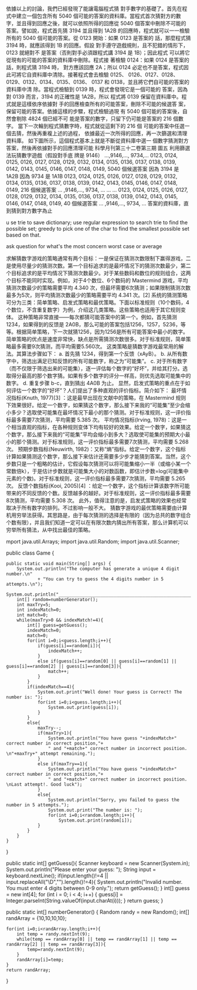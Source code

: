 
依據以上的討論，我們已經發現了能讓電腦程式猜
對手數字的基礎了。首先在程式中建立一個包含所有
5040 個可能的答案的資料庫。當程式首次猜對方的數
字，並且得到回應之後，就可以依照所得的回應從 5040
個答案中刪除不可能的答案。譬如說，程式首先猜 3194
並且得到 1A2B 的回應時，程式就可以一一檢驗所有的
5040 個可能的答案。從 0123 開始：如果 0123 是答案的
話，那麼程式猜 3194 時，就應該得到 1B 的回應。假設
對手遵守遊戲規則，且不犯錯的情形下，0123 就絕對不
是答案（否則對手必須跟程式講 3194 是 1B）；因此程式
可以將它從現有的可能的答案的資料庫中刪除。程式接
著檢驗 0124：如果 0124 是答案的話，則程式猜 3194 時，
對方應該回應 2A；所以 0124 必定也不是答案，程式因
此可將它自資料庫中清除。接著程式會去檢驗 0125、
0126、0127、0128、0129、0132、0134、0135、0136、
0137 和 0138，並且將它們自可能的答案的資料庫中清
除。當程式檢驗到 0139 時，程式會發現它是一個可能的
答案，因為對 0139 而言，3194 的正確性是 1A2B，所以
程式將 0139 保留在資料庫中。程式就是這樣依序依據對
手的回應檢查所有的可能答案，刪除不可能的候選答
案，保留可能的答案。依據這樣的步驟，程式檢驗過現
有 5040 個可能的答案後，自然會剔除 4824 個已經不可
能是答案的數字，只留下仍可能是答案的 216 個數字。
當下一次輪到程式猜數字時，程式就從這剩下的 216 個
可能的答案中任選一個去猜，然後再重複上述的過程，
依據最近一次所得的回應，再一次篩選和清理資料庫。
如下圖所示，這個程式基本上就是不斷從資料庫中選一
個數字猜測對方答案，然後再依據對手的回應清理可能
科學月刊第三十二卷第三期
圖五 利用篩選法玩猜數字遊戲（假設對手底
牌是 9146）
…,9146,…, 9734,…
0123, 0124, 0125, 0126, 0127, 0128, 0129,
0132, 0134, 0135, 0136, 0137, 0138, 0139,
0142, 0143, 0145, 0146, 0147, 0148, 0149,
5040 個候選答案
因為 3194 是 1A2B
因為 9734 是 1A1B
0123, 0124, 0125, 0126, 0127, 0128, 0129,
0132, 0134, 0135, 0136, 0137, 0138, 0139,
0142, 0143, 0145, 0146, 0147, 0148, 0149,
216 個候選答案
… ,9146,…, 9734, …
… …
0123, 0124, 0125, 0126, 0127, 0128, 0129,
0132, 0134, 0135, 0136, 0137, 0138, 0139,
0142, 0143, 0145, 0146, 0147, 0148, 0149,
40 個候選答案
… ,9146,…, 9734, …
答案的資料庫，直到猜到對方數字為止

u
se trie to save dictionary; use regular expression to search trie to find the possible set; greedy to pick one of the char to find the smallest possible set  based on that.

ask question for what's the most concern worst case or average


求解猜数字游戏的策略通常有两个目标：一是保证在猜测次数限制下赢得游戏，二是使用尽量少的猜测次数。第一个目标追求的是最坏情况下的猜测次数最少，第二个目标追求的是平均情况下猜测次数最少。对于某些数码和数位的规则组合，这两个目标不能同时实现。例如，对于4个数位、6个数码的 Mastermind 游戏，平均猜测次数最少的策略需要平均 4.340 次，但最坏需要6次猜测；如果限制猜测次数最多为5次，则平均猜测次数最少的策略需要平均 4.341 次。[2]
系统的猜测策略可分为三类：简单策略、启发式策略和最优策略。下面以标准规则（10个数码，4个数位，不含重复数字）为例，介绍这几类策略。这些策略也适用于其它规则变体。
这种策略非常直接——每次都猜可能答案中的第一个。例如，首先猜测1234，如果得到的反馈是 2A0B，那么可能的答案包括1256，1257，5236，等等。根据简单策略，下一次就猜1256，因为1256是所有可能答案中最小的数字。
简单策略的优点是速度非常快，缺点是所需猜测次数很多。对于标准规则，简单策略最多需要9次猜测，而平均需要5.560次。
这类策略是猜数字游戏最常用的解法。其算法步骤如下：
a. 首先猜 1234，得到第一个反馈（xAyB）。
b. 从所有数字中，筛选出满足已知反馈的所有可能数字，称之为“可能集”。
c. 对于所有数字（而不仅限于筛选出来的可能集），逐一评估每个数字的“好坏”，并给其打分。选取得分最高的那个数字猜。如果有多个数字的评分一样高，则优先选取可能集中的数字。
d. 重复步骤 b-c，直到猜出 4A0B 为止。
显然，启发式策略的重点在于如何评估一个数字的“好坏”？人们提出了多种直观的评价指标。简介如下：
最坏情况指标(Knuth, 1977)[3]  ：这是最早出现在文献中的策略，在 Mastermind 规则下效果很好。给定一个数字，如果猜这个数字，那么接下来我的“可能集”至少会缩小多少？选取使可能集在最坏情况下最小的那个猜测。对于标准规则，这一评价指标最多需要7次猜测，平均需要 5.385 次。
平均情况指标(Irving, 1978)：这是一个相当直观的指标，在各种规则变体下均有较好的效果。给定一个数字，如果猜这个数字，那么接下来我的“可能集”平均会缩小到多大？选取使可能集的预期大小最小的那个猜测。对于标准规则，这一评价指标最多需要7次猜测，平均需要 5.268 次。
预期步数指标(Neuwirth, 1982)：又称“熵”指标。给定一个数字，这个指标计算如果猜测这个数字，那么接下来估计还需要多少步才能猜到答案。当然，这个步数只是一个粗略的估计，它假设每次猜测可以将可能集缩小一半（或缩小某一个常数倍k），于是估计步数就是可能集大小的对数函数，即估计步数=log(可能集中元素的个数)。对于标准规则，这一评价指标最多需要7次猜测，平均需要 5.265 次。
反馈个数指标(Kooi, 2005)[4]  ：给定一个数字，这个指标计算该数字所可能带来的不同反馈的个数。反馈越多的越好。对于标准规则，这一评价指标最多需要8次猜测，平均需要 5.308 次。
此外，值得注意的是，启发式策略的效果也经常取决于所有数字的排列。不过影响一般不大。
猜数字游戏的最优策略需要由计算机用穷举法获得。其思路是，由于每次猜测的选择是有限的（因为总共的数字组合个数有限），并且我们知道一定可以在有限次数内猜出所有答案，那么计算机可以穷举所有猜法，从中找出最佳的策略。


mport java.util.Arrays;
import java.util.Random;
import java.util.Scanner;

public class Game {

    public static void main(String[] args) {
        System.out.println("The computer has generate a unique 4 digit number.\n"
                + "You can try to guess the 4 digits number in 5 attempts.\n");
        System.out.println("_______________________________________________________\n");
        int[] random=numberGenerator();
        int maxTry=5;
        int indexMatch=0;
        int match=0;
        while(maxTry>0 && indexMatch!=4){
            int[] guess=getGuess();
            indexMatch=0;
            match=0;
            for(int i=0;i<guess.length;i++){
                if(guess[i]==random[i]){
                    indexMatch++;
                }
                else if(guess[i]==random[0] || guess[i]==random[1] || guess[i]==random[2] || guess[i]==random[3]){
                    match++;
                }
            }
            if(indexMatch==4){
                System.out.print("Well done! Your guess is Correct! The number is: ");
                for(int i=0;i<guess.length;i++){
                    System.out.print(guess[i]);
                }
            }
            else{
                maxTry--;
                if(maxTry>1){
                    System.out.println("You have guess "+indexMatch+" correct number in correct position,"+
                    " and "+match+" correct number in incorrect position. \n"+maxTry+" attempt remaining.");
                }
                else if(maxTry==1){
                    System.out.println("You have guess "+indexMatch+" correct number in correct position,"+
                    " and "+match+" correct number in incorrect position. \nLast attempt!. Good luck");
                }
                else{
                    System.out.println("Sorry, you failed to guess the number in 5 attempts.");
                    System.out.print("The number is: ");
                    for(int i=0;i<random.length;i++){
                        System.out.print(random[i]);
                }
            }
        }
    }
}

public static int[] getGuess(){
    Scanner keyboard = new Scanner(System.in);
    System.out.println("Please enter your guess: ");
    String input = keyboard.nextLine();
        if(input.length()!=4 || input.replaceAll("\\D","").length()!=4){
            System.out.println("Invalid number. You must enter 4 digits between 0-9 only.");
            return getGuess();
    }
    int[] guess = new int[4];
    for (int i = 0; i < 4; i++) {
        guess[i] = Integer.parseInt(String.valueOf(input.charAt(i)));
    }
    return guess;
}

public static int[] numberGenerator() {
    Random randy = new Random();
    int[] randArray = {10,10,10,10};

    for(int i=0;i<randArray.length;i++){
        int temp = randy.nextInt(9);
        while(temp == randArray[0] || temp == randArray[1] || temp == randArray[2] || temp == randArray[3]){
            temp=randy.nextInt(9);
        }
        randArray[i]=temp;
    }
    return randArray;
}